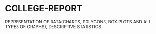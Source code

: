 # COLLEGE-REPORT
REPRESENTATION OF DATA(CHARTS, POLYGONS, BOX PLOTS AND ALL TYPES OF GRAPHS), DESCRIPTIVE STATISTICS.
